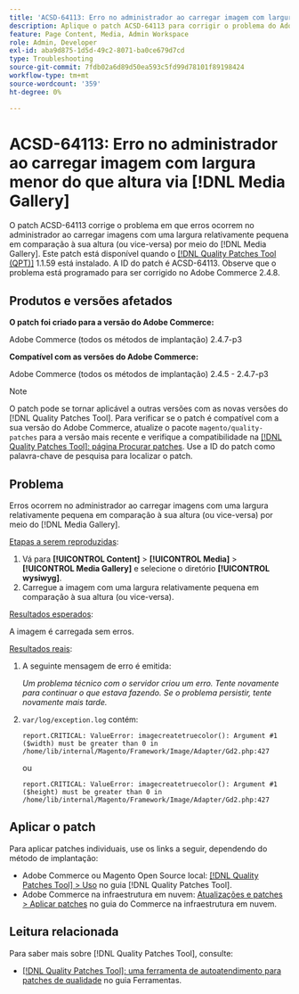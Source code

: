 ```yaml
---
title: 'ACSD-64113: Erro no administrador ao carregar imagem com largura menor do que altura via [!DNL Media Gallery]'
description: Aplique o patch ACSD-64113 para corrigir o problema do Adobe Commerce em que erros ocorrem no administrador ao carregar imagens com uma largura relativamente pequena em comparação à sua altura (ou vice-versa) por meio do  [!DNL Media Gallery].
feature: Page Content, Media, Admin Workspace
role: Admin, Developer
exl-id: aba9d875-1d5d-49c2-8071-ba0ce679d7cd
type: Troubleshooting
source-git-commit: 7fdb02a6d89d50ea593c5fd99d78101f89198424
workflow-type: tm+mt
source-wordcount: '359'
ht-degree: 0%

---
```


# ACSD-64113: Erro no administrador ao carregar imagem com largura menor do que altura via [!DNL Media Gallery]

O patch ACSD-64113 corrige o problema em que erros ocorrem no administrador ao carregar imagens com uma largura relativamente pequena em comparação à sua altura (ou vice-versa) por meio do [!DNL Media Gallery]. Este patch está disponível quando o [[!DNL Quality Patches Tool (QPT)]](/help/tools/quality-patches-tool/quality-patches-tool-to-self-serve-quality-patches.md) 1.1.59 está instalado. A ID do patch é ACSD-64113. Observe que o problema está programado para ser corrigido no Adobe Commerce 2.4.8.

## Produtos e versões afetados

**O patch foi criado para a versão do Adobe Commerce:**

Adobe Commerce (todos os métodos de implantação) 2.4.7-p3

**Compatível com as versões do Adobe Commerce:**

Adobe Commerce (todos os métodos de implantação) 2.4.5 - 2.4.7-p3

>[!NOTE]
>
>O patch pode se tornar aplicável a outras versões com as novas versões do [!DNL Quality Patches Tool]. Para verificar se o patch é compatível com a sua versão do Adobe Commerce, atualize o pacote `magento/quality-patches` para a versão mais recente e verifique a compatibilidade na [[!DNL Quality Patches Tool]: página Procurar patches](https://experienceleague.adobe.com/tools/commerce-quality-patches/index.html?lang=pt-BR). Use a ID do patch como palavra-chave de pesquisa para localizar o patch.

## Problema

Erros ocorrem no administrador ao carregar imagens com uma largura relativamente pequena em comparação à sua altura (ou vice-versa) por meio do [!DNL Media Gallery].

<u>Etapas a serem reproduzidas</u>:

1. Vá para **[!UICONTROL Content]** > **[!UICONTROL Media]** > **[!UICONTROL Media Gallery]** e selecione o diretório **[!UICONTROL wysiwyg]**.
1. Carregue a imagem com uma largura relativamente pequena em comparação à sua altura (ou vice-versa).

<u>Resultados esperados</u>:

A imagem é carregada sem erros.

<u>Resultados reais</u>:

1. A seguinte mensagem de erro é emitida:

   *Um problema técnico com o servidor criou um erro. Tente novamente para continuar o que estava fazendo. Se o problema persistir, tente novamente mais tarde.*
1. `var/log/exception.log` contém:

   ```
   report.CRITICAL: ValueError: imagecreatetruecolor(): Argument #1 ($width) must be greater than 0 in /home/lib/internal/Magento/Framework/Image/Adapter/Gd2.php:427
   ```

   ou

   ```
   report.CRITICAL: ValueError: imagecreatetruecolor(): Argument #1 ($height) must be greater than 0 in /home/lib/internal/Magento/Framework/Image/Adapter/Gd2.php:427
   ```

## Aplicar o patch

Para aplicar patches individuais, use os links a seguir, dependendo do método de implantação:

* Adobe Commerce ou Magento Open Source local: [[!DNL Quality Patches Tool] > Uso](/help/tools/quality-patches-tool/usage.md) no guia [!DNL Quality Patches Tool].
* Adobe Commerce na infraestrutura em nuvem: [Atualizações e patches > Aplicar patches](https://experienceleague.adobe.com/docs/commerce-cloud-service/user-guide/develop/upgrade/apply-patches.html?lang=pt-BR) no guia do Commerce na infraestrutura em nuvem.


## Leitura relacionada

Para saber mais sobre [!DNL Quality Patches Tool], consulte:

* [[!DNL Quality Patches Tool]: uma ferramenta de autoatendimento para patches de qualidade](/help/tools/quality-patches-tool/quality-patches-tool-to-self-serve-quality-patches.md) no guia Ferramentas.
